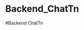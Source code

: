 # Backend_ChatTn
#Backend ChatTn

[https://documenter.getpostman.com/view/13982336/UUxtEqCa]:documenter
